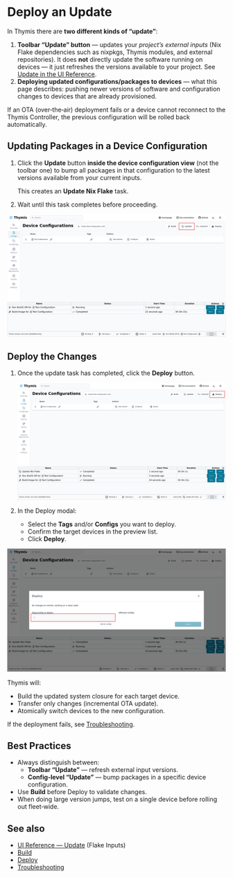# Deploy an Update

In Thymis there are **two different kinds of “update”**:

1. **Toolbar “Update” button** — updates your _project’s external inputs_ (Nix Flake dependencies such as nixpkgs, Thymis modules, and external repositories).
   It does **not** directly update the software running on devices — it just refreshes the versions available to your project. See [Update in the UI Reference](../reference/ui/update.md).
2. **Deploying updated configurations/packages to devices** — what this page describes: pushing newer versions of software and configuration changes to devices that are already provisioned.

If an OTA (over‑the‑air) deployment fails or a device cannot reconnect to the Thymis Controller, the previous configuration will be rolled back automatically.

## Updating Packages in a Device Configuration

1. Click the **Update** button **inside the device configuration view** (not the toolbar one) to bump all packages in that configuration to the latest versions available from your current inputs.

   This creates an **Update Nix Flake** task.

2. Wait until this task completes before proceeding.

![Update Config Packages](./Color-scheme-light-deploy-update-1-linux.png)

## Deploy the Changes

1. Once the update task has completed, click the **Deploy** button.

   ![Deploy Button](./Color-scheme-light-deploy-update-2-linux.png)

2. In the Deploy modal:
   - Select the **Tags** and/or **Configs** you want to deploy.
   - Confirm the target devices in the preview list.
   - Click **Deploy**.

![Deploy Modal](./Color-scheme-light-deploy-update-3-linux.png)

Thymis will:

- Build the updated system closure for each target device.
- Transfer only changes (incremental OTA update).
- Atomically switch devices to the new configuration.

If the deployment fails, see [Troubleshooting](troubleshooting.md).

## Best Practices

- Always distinguish between:
  - **Toolbar “Update”** — refresh external input versions.
  - **Config‑level “Update”** — bump packages in a specific device configuration.
- Use **Build** before Deploy to validate changes.
- When doing large version jumps, test on a single device before rolling out fleet‑wide.

## See also

- [UI Reference — Update](../reference/ui/update.md) (Flake Inputs)
- [Build](../reference/ui/build.md)
- [Deploy](../reference/ui/deploy.md)
- [Troubleshooting](troubleshooting.md)
